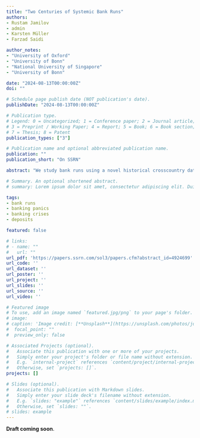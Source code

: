 ```yaml
---
title: "Two Centuries of Systemic Bank Runs"
authors:
- Rustam Jamilov
- admin
- Karsten Müller
- Farzad Saidi

author_notes:
- "University of Oxford"
- "University of Bonn"
- "National University of Singapore"
- "University of Bonn"

date: "2024-08-13T00:00:00Z"
doi: ""

# Schedule page publish date (NOT publication's date).
publishDate: "2024-08-13T00:00:00Z"

# Publication type.
# Legend: 0 = Uncategorized; 1 = Conference paper; 2 = Journal article;
# 3 = Preprint / Working Paper; 4 = Report; 5 = Book; 6 = Book section;
# 7 = Thesis; 8 = Patent
publication_types: ["3"]

# Publication name and optional abbreviated publication name.
publication: ""
publication_short: "On SSRN"

abstract: "We study bank runs using a novel historical crosscountry dataset that covers 184 countries over the past 200 years and combines a new narrative chronology with statistical indicators of bank deposit withdrawals. We document the following facts: (i) the unconditional likelihood of a bank run is 1.2% and that of significant deposit withdrawals 12.7%; (ii) systemic bank runs, i.e. those that are accompanied by deposit withdrawals, are associated with substantially larger output losses than non-systemic runs or deposit contractions alone; (iii) bank runs are contractionary even when they are not triggered by fundamental causes, banks are wellcapitalized, and there is no evidence of a crisis or widespread failures in the banking sector; (iv) in historical and contemporary episodes, depositors tend to run on highly leveraged banks, causing a credit crunch, and a reallocation of deposits across banks; and (v) liability guarantees are associated with lower output losses after systemic runs, while having a lender of last resort or deposit insurance reduces the probability of a run becoming systemic. Taken together, our findings highlight a key role for sudden bank liability disruptions over and above other sources of financial fragility."

# Summary. An optional shortened abstract.
# summary: Lorem ipsum dolor sit amet, consectetur adipiscing elit. Duis posuere tellus ac convallis placerat. Proin tincidunt magna sed ex sollicitudin condimentum.

tags:
- bank runs 
- banking panics
- banking crises
- deposits

featured: false

# links:
# - name: ""
#   url: ""
url_pdf: 'https://papers.ssrn.com/sol3/papers.cfm?abstract_id=4924699'
url_code: ''
url_dataset: ''
url_poster: ''
url_project: ''
url_slides: ''
url_source: ''
url_video: ''

# Featured image
# To use, add an image named `featured.jpg/png` to your page's folder. 
# image:
# caption: 'Image credit: [**Unsplash**](https://unsplash.com/photos/jdD8gXaTZsc)'
#  focal_point: ""
#  preview_only: false

# Associated Projects (optional).
#   Associate this publication with one or more of your projects.
#   Simply enter your project's folder or file name without extension.
#   E.g. `internal-project` references `content/project/internal-project/index.md`.
#   Otherwise, set `projects: []`.
projects: []

# Slides (optional).
#   Associate this publication with Markdown slides.
#   Simply enter your slide deck's filename without extension.
#   E.g. `slides: "example"` references `content/slides/example/index.md`.
#   Otherwise, set `slides: ""`.
# slides: example
---
```


<!-- {{% callout note %}}
Click the *Cite* button above to demo the feature to enable visitors to import publication metadata into their reference management software.
{{% /callout %}}

{{% callout note %}}
Create your slides in Markdown - click the *Slides* button to check out the example.
{{% /callout %}} -->

<!-- Supplementary notes can be added here, including [code, math, and images](https://wowchemy.com/docs/writing-markdown-latex/). -->

**Draft coming soon**.